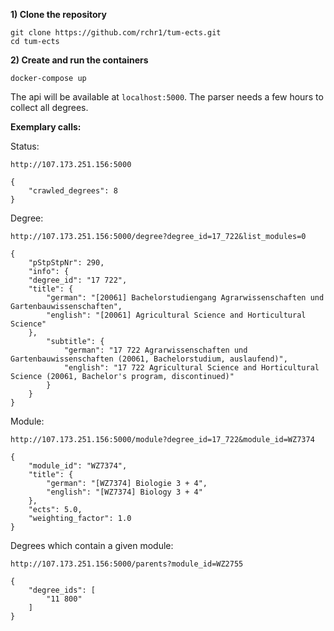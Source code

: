 **1) Clone the repository** 

    git clone https://github.com/rchr1/tum-ects.git
    cd tum-ects
    
**2) Create and run the containers**

    docker-compose up

The api will be available at `localhost:5000`. The parser needs a few hours to collect all degrees.

**Exemplary calls:**

Status:

    http://107.173.251.156:5000
    
    {
        "crawled_degrees": 8
    }

Degree:

    http://107.173.251.156:5000/degree?degree_id=17_722&list_modules=0

    {
        "pStpStpNr": 290,
        "info": {
        "degree_id": "17 722",
        "title": {
            "german": "[20061] Bachelorstudiengang Agrarwissenschaften und Gartenbauwissenschaften",
            "english": "[20061] Agricultural Science and Horticultural Science"
        },
            "subtitle": {
                "german": "17 722 Agrarwissenschaften und Gartenbauwissenschaften (20061, Bachelorstudium, auslaufend)",
                "english": "17 722 Agricultural Science and Horticultural Science (20061, Bachelor's program, discontinued)"
            }
        }
    }

Module:

    http://107.173.251.156:5000/module?degree_id=17_722&module_id=WZ7374
    
    {
        "module_id": "WZ7374",
        "title": {
            "german": "[WZ7374] Biologie 3 + 4",
            "english": "[WZ7374] Biology 3 + 4"
        },
        "ects": 5.0,
        "weighting_factor": 1.0
    }
 
Degrees which contain a given module:

    http://107.173.251.156:5000/parents?module_id=WZ2755

    {
        "degree_ids": [
            "11 800"
        ]
    }

